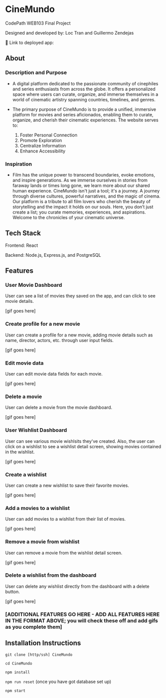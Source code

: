 # CineMundo

CodePath WEB103 Final Project

Designed and developed by: Loc Tran and Guillermo Zendejas

🔗 Link to deployed app:

## About

### Description and Purpose

- A digital platform dedicated to the passionate community of cinephiles and series enthusiasts from across the globe. It offers a personalized space where users can curate, organize, and immerse themselves in a world of cinematic artistry spanning countries, timelines, and genres.

- The primary purpose of CineMundo is to provide a unified, immersive platform for movies and series aficionados, enabling them to curate, organize, and cherish their cinematic experiences. The website serves to:

    1. Foster Personal Connection
    2. Promote Exploration
    3. Centralize Information
    4. Enhance Accessibility

### Inspiration

- Film has the unique power to transcend boundaries, evoke emotions, and inspire generations. As we immerse ourselves in stories from faraway lands or times long gone, we learn more about our shared human experience. CineMundo isn't just a tool; it's a journey. A journey through diverse cultures, powerful narratives, and the magic of cinema. Our platform is a tribute to all film lovers who cherish the beauty of storytelling and the impact it holds on our souls. Here, you don’t just create a list; you curate memories, experiences, and aspirations. Welcome to the chronicles of your cinematic universe.

## Tech Stack

Frontend: React

Backend: Node.js, Express.js, and PostgreSQL

## Features


### User Movie Dashboard

User can see a list of movies they saved on the app, and can click to see movie details.

[gif goes here]

### Create profile for a new movie

User can create a profile for a new movie, adding movie details such as name, director, actors, etc. through user input fields.

[gif goes here]

### Edit movie data

User can edit movie data fields for each movie.

[gif goes here]

### Delete a movie

User can delete a movie from the movie dashboard.

[gif goes here]

### User Wishlist Dashboard

User can see various movie wishlsits they've created. Also, the user can click on a wishlist to see a wishlist detail screen, showing movies contained in the wishlist.

[gif goes here]

### Create a wishlist

User can create a new wishlist to save their favorite movies.

[gif goes here]

### Add a movies to a wishlist

User can add movies to a wishlist from their list of movies.

[gif goes here]

### Remove a movie from wishlist

User can remove a movie from the wishlist detail screen.

[gif goes here]

### Delete a wishlist from the dashboard

User can delete any wishlist directly from the dashboard with a delete button.

[gif goes here]

### [ADDITIONAL FEATURES GO HERE - ADD ALL FEATURES HERE IN THE FORMAT ABOVE; you will check these off and add gifs as you complete them]

## Installation Instructions

`git clone [http/ssh] CineMundo`

`cd CineMundo`

`npm install`

`npm run reset` (once you have got database set up)

`npm start`
